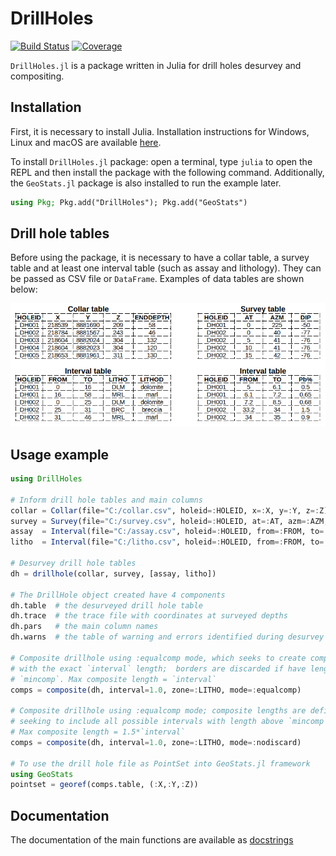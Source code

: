 # DrillHoles

[![Build Status][build-img]][build-url] [![Coverage][codecov-img]][codecov-url]

`DrillHoles.jl` is a package written in Julia for drill holes desurvey and compositing.

## Installation

First, it is necessary to install Julia. Installation instructions for Windows, Linux and macOS are available [here](https://julialang.org/downloads/platform/).

To install `DrillHoles.jl` package: open a terminal, type `julia` to open the REPL and then install the package with the following command. Additionally, the `GeoStats.jl` package is also installed to run the example later.

```julia
using Pkg; Pkg.add("DrillHoles"); Pkg.add("GeoStats")
```

## Drill hole tables

Before using the package, it is necessary to have a collar table, a survey table and at least one interval table (such as assay and lithology). They can be passed as CSV file or `DataFrame`. Examples of data tables are shown below:

<p align="center">
  <img src="imgs/tables_example.png">
</p>

## Usage example

```julia
using DrillHoles

# Inform drill hole tables and main columns
collar = Collar(file="C:/collar.csv", holeid=:HOLEID, x=:X, y=:Y, z=:Z)
survey = Survey(file="C:/survey.csv", holeid=:HOLEID, at=:AT, azm=:AZM, dip=:DIP)
assay  = Interval(file="C:/assay.csv", holeid=:HOLEID, from=:FROM, to=:TO)
litho  = Interval(file="C:/litho.csv", holeid=:HOLEID, from=:FROM, to=:TO)

# Desurvey drill hole tables
dh = drillhole(collar, survey, [assay, litho])

# The DrillHole object created have 4 components
dh.table  # the desurveyed drill hole table
dh.trace  # the trace file with coordinates at surveyed depths
dh.pars   # the main column names
dh.warns  # the table of warning and errors identified during desurvey

# Composite drillhole using :equalcomp mode, which seeks to create composites
# with the exact `interval` length;  borders are discarded if have length below
# `mincomp`. Max composite length = `interval`
comps = composite(dh, interval=1.0, zone=:LITHO, mode=:equalcomp)

# Composite drillhole using :equalcomp mode; composite lengths are defined
# seeking to include all possible intervals with length above `mincomp`.
# Max composite length = 1.5*`interval`
comps = composite(dh, interval=1.0, zone=:LITHO, mode=:nodiscard)

# To use the drill hole file as PointSet into GeoStats.jl framework
using GeoStats
pointset = georef(comps.table, (:X,:Y,:Z))
```

## Documentation

The documentation of the main functions are available as [docstrings](https://juliahub.com/docs/DrillHoles)

[build-img]: https://img.shields.io/github/workflow/status/rmcaixeta/DrillHoles.jl/CI?style=flat-square
[build-url]: https://github.com/rmcaixeta/DrillHoles.jl/actions

[codecov-img]: https://codecov.io/gh/rmcaixeta/DrillHoles.jl/branch/master/graph/badge.svg
[codecov-url]: https://codecov.io/gh/rmcaixeta/DrillHoles.jl
